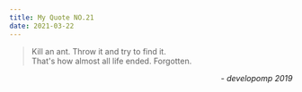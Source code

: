 ```yaml
---
title: My Quote NO.21
date: 2021-03-22
---
```


> Kill an ant. Throw it and try to find it.<br>
> That's how almost all life ended. Forgotten.

<div style="text-align: right"> <i>- developomp 2019</i> </div>

